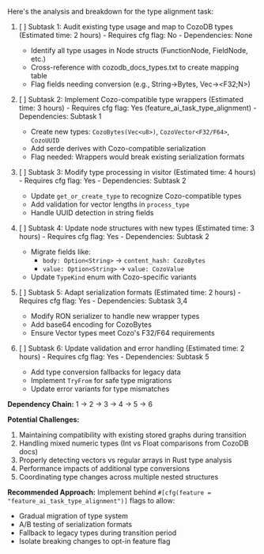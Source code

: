Here's the analysis and breakdown for the type alignment task:

1. [ ] Subtask 1: Audit existing type usage and map to CozoDB types (Estimated time: 2 hours) - Requires cfg flag: No - Dependencies: None  
   - Identify all type usages in Node structs (FunctionNode, FieldNode, etc.)
   - Cross-reference with cozodb_docs_types.txt to create mapping table
   - Flag fields needing conversion (e.g., String->Bytes, Vec<f32>-><F32;N>)

2. [ ] Subtask 2: Implement Cozo-compatible type wrappers (Estimated time: 3 hours) - Requires cfg flag: Yes (feature_ai_task_type_alignment) - Dependencies: Subtask 1  
   - Create new types: `CozoBytes(Vec<u8>)`, `CozoVector<F32/F64>`, `CozoUUID`
   - Add serde derives with Cozo-compatible serialization
   - Flag needed: Wrappers would break existing serialization formats

3. [ ] Subtask 3: Modify type processing in visitor (Estimated time: 4 hours) - Requires cfg flag: Yes - Dependencies: Subtask 2  
   - Update `get_or_create_type` to recognize Cozo-compatible types
   - Add validation for vector lengths in `process_type`
   - Handle UUID detection in string fields

4. [ ] Subtask 4: Update node structures with new types (Estimated time: 3 hours) - Requires cfg flag: Yes - Dependencies: Subtask 2  
   - Migrate fields like:
     - `body: Option<String>` → `content_hash: CozoBytes`
     - `value: Option<String>` → `value: CozoValue`
   - Update `TypeKind` enum with Cozo-specific variants

5. [ ] Subtask 5: Adapt serialization formats (Estimated time: 2 hours) - Requires cfg flag: Yes - Dependencies: Subtask 3,4  
   - Modify RON serializer to handle new wrapper types
   - Add base64 encoding for CozoBytes
   - Ensure Vector types meet Cozo's F32/F64 requirements

6. [ ] Subtask 6: Update validation and error handling (Estimated time: 2 hours) - Requires cfg flag: Yes - Dependencies: Subtask 5  
   - Add type conversion fallbacks for legacy data
   - Implement `TryFrom` for safe type migrations
   - Update error variants for type mismatches

**Dependency Chain:** 1 → 2 → 3 → 4 → 5 → 6

**Potential Challenges:**
1. Maintaining compatibility with existing stored graphs during transition
2. Handling mixed numeric types (Int vs Float comparisons from CozoDB docs)
3. Properly detecting vectors vs regular arrays in Rust type analysis
4. Performance impacts of additional type conversions
5. Coordinating type changes across multiple nested structures

**Recommended Approach:**
Implement behind `#[cfg(feature = "feature_ai_task_type_alignment")]` flags to allow:
- Gradual migration of type system
- A/B testing of serialization formats
- Fallback to legacy types during transition period
- Isolate breaking changes to opt-in feature flag
